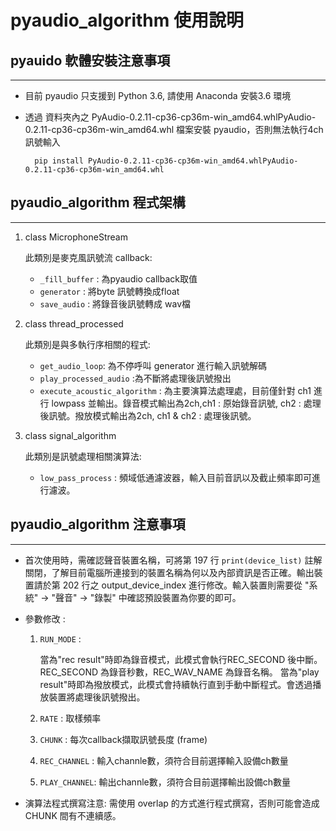 # pyaudio_algorithm 使用說明

## pyauido 軟體安裝注意事項

----
* 目前 pyaudio 只支援到 Python 3.6, 請使用 Anaconda 安裝3.6 環境
* 透過 資料夾內之 PyAudio-0.2.11-cp36-cp36m-win_amd64.whlPyAudio-0.2.11-cp36-cp36m-win_amd64.whl 檔案安裝 pyaudio，否則無法執行4ch訊號輸入

        pip install PyAudio-0.2.11-cp36-cp36m-win_amd64.whlPyAudio-0.2.11-cp36-cp36m-win_amd64.whl

## pyaudio_algorithm 程式架構

----
1. class MicrophoneStream

    此類別是麥克風訊號流 callback:
        
    *  ```_fill_buffer``` : 為pyaudio callback取值
    * ```generator``` : 將byte 訊號轉換成float
    *  ```save_audio``` : 將錄音後訊號轉成 wav檔

2. class thread_processed

    此類別是與多執行序相關的程式:
    * ```get_audio_loop```: 為不停呼叫 generator 進行輸入訊號解碼
    * ```play_processed_audio``` :為不斷將處理後訊號撥出
    * ```execute_acoustic_algorithm``` : 為主要演算法處理處，目前僅針對 ch1 進行 lowpass 並輸出。錄音模式輸出為2ch,ch1 : 原始錄音訊號, ch2 : 處理後訊號。撥放模式輸出為2ch, ch1 & ch2 : 處理後訊號。

3. class signal_algorithm

    此類別是訊號處理相關演算法:
    * ```low_pass_process``` : 頻域低通濾波器，輸入目前音訊以及截止頻率即可進行濾波。


## pyaudio_algorithm 注意事項

----
* 首次使用時，需確認聲音裝置名稱，可將第 197 行 ```print(device_list)``` 註解關閉，了解目前電腦所連接到的裝置名稱為何以及內部資訊是否正確。輸出裝置請於第 202 行之 output_device_index 進行修改。輸入裝置則需要從 "系統" $\rightarrow$ "聲音" $\rightarrow$ "錄製" 中確認預設裝置為你要的即可。
* 參數修改 :

    1. ```RUN_MODE``` : 
    
        當為"rec result"時即為錄音模式，此模式會執行REC_SECOND 後中斷。 REC_SECOND 為錄音秒數，REC_WAV_NAME 為錄音名稱。
        當為"play result"時即為撥放模式，此模式會持續執行直到手動中斷程式。會透過播放裝置將處理後訊號撥出。

    2. ```RATE``` : 取樣頻率
    3. ```CHUNK``` : 每次callback擷取訊號長度 (frame)
    4. ```REC_CHANNEL``` : 輸入channle數，須符合目前選擇輸入設備ch數量
    5. ```PLAY_CHANNEL```: 輸出channle數，須符合目前選擇輸出設備ch數量

* 演算法程式撰寫注意:
    需使用 overlap 的方式進行程式撰寫，否則可能會造成 CHUNK 間有不連續感。
    